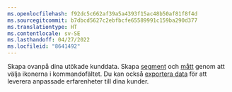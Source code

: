 ```yaml
---
ms.openlocfilehash: f92dc5c662af39a5a4393f15ac48b50af81f8f4d
ms.sourcegitcommit: b7dbcd5627c2ebfbcfe65589991c159ba290d377
ms.translationtype: HT
ms.contentlocale: sv-SE
ms.lasthandoff: 04/27/2022
ms.locfileid: "8641492"
---
```

Skapa ovanpå dina utökade kunddata. Skapa [segment](../segments.md) och [mått](../measures.md) genom att välja ikonerna i kommandofältet. Du kan också [exportera data](../export-destinations.md) för att leverera anpassade erfarenheter till dina kunder.